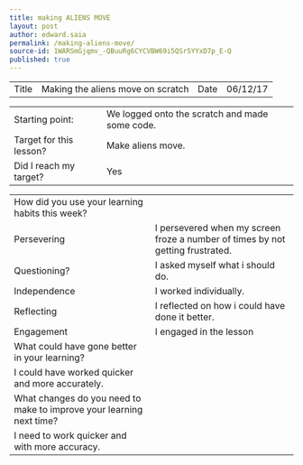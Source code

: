 ```yaml
---
title: making ALIENS MOVE
layout: post
author: edward.saia
permalink: /making-aliens-move/
source-id: 1WARSmGjqmv_-QBuuRg6CYCVBW69i5QSr5YYxD7p_E-Q
published: true
---
```

<table>
  <tr>
    <td>Title</td>
    <td>Making the aliens move on scratch</td>
    <td>Date</td>
    <td>06/12/17</td>
  </tr>
</table>


<table>
  <tr>
    <td>Starting point:</td>
    <td>We logged onto the scratch and made some code.</td>
  </tr>
  <tr>
    <td>Target for this lesson?</td>
    <td>Make aliens move.</td>
  </tr>
  <tr>
    <td>Did I reach my target? </td>
    <td>Yes</td>
  </tr>
</table>


<table>
  <tr>
    <td>How did you use your learning habits this week?</td>
    <td></td>
  </tr>
  <tr>
    <td>Persevering</td>
    <td>I persevered when my screen froze a number of times by not getting frustrated.</td>
  </tr>
  <tr>
    <td>Questioning?</td>
    <td>I asked myself what i should do.</td>
  </tr>
  <tr>
    <td>Independence</td>
    <td>I worked individually.</td>
  </tr>
  <tr>
    <td>Reflecting</td>
    <td>I reflected on how i could have done it better.</td>
  </tr>
  <tr>
    <td>Engagement</td>
    <td>I engaged in the lesson</td>
  </tr>
  <tr>
    <td>What could have gone better in your learning?</td>
    <td></td>
  </tr>
  <tr>
    <td>I could have worked quicker and more accurately.</td>
    <td></td>
  </tr>
  <tr>
    <td>What changes do you need to make to improve your learning next time?</td>
    <td></td>
  </tr>
  <tr>
    <td>I need to work quicker and with more accuracy.</td>
    <td></td>
  </tr>
</table>


